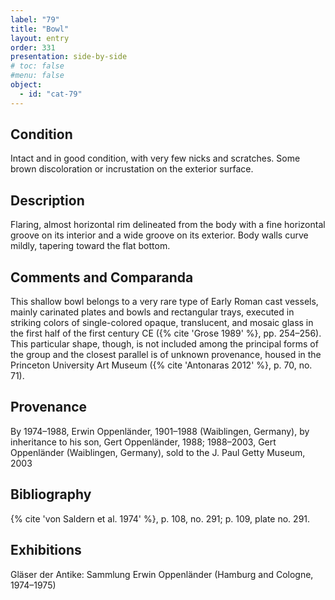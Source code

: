 ```yaml
---
label: "79"
title: "Bowl"
layout: entry
order: 331
presentation: side-by-side
# toc: false
#menu: false 
object:
  - id: "cat-79"
---
```


## Condition

Intact and in good condition, with very few nicks and scratches. Some brown discoloration or incrustation on the exterior surface.

## Description

Flaring, almost horizontal rim delineated from the body with a fine horizontal groove on its interior and a wide groove on its exterior. Body walls curve mildly, tapering toward the flat bottom.

## Comments and Comparanda

This shallow bowl belongs to a very rare type of Early Roman cast vessels, mainly carinated plates and bowls and rectangular trays, executed in striking colors of single-colored opaque, translucent, and mosaic glass in the first half of the first century CE ({% cite 'Grose 1989' %}, pp. 254–256). This particular shape, though, is not included among the principal forms of the group and the closest parallel is of unknown provenance, housed in the Princeton University Art Museum ({% cite 'Antonaras 2012' %}, p. 70, no. 71).

## Provenance

By 1974–1988, Erwin Oppenländer, 1901–1988 (Waiblingen, Germany), by inheritance to his son, Gert Oppenländer, 1988; 1988–2003, Gert Oppenländer (Waiblingen, Germany), sold to the J. Paul Getty Museum, 2003

## Bibliography

{% cite 'von Saldern et al. 1974' %}, p. 108, no. 291; p. 109, plate no. 291.

## Exhibitions

Gläser der Antike: Sammlung Erwin Oppenländer (Hamburg and Cologne, 1974–1975)